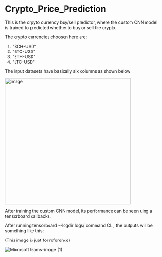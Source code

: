 # Crypto_Price_Prediction

This is the crpyto currency buy/sell predictor, where the custom CNN model is trained to predicted whether to buy or sell the crypto. 

The crypto currencies choosen here are:
1. "BCH-USD"
2. "BTC-USD"
3. "ETH-USD"
4. "LTC-USD"

The input datasets have basically six columns as shown below

<img width="415" alt="image" src="https://user-images.githubusercontent.com/64364295/178031816-36cab556-a42f-43cf-938d-b6543fd051fc.png">

After training the custom CNN model, its performance can be seen uing a tensorboard callbacks. 

After running tensorboard --logdir logs/ command CLI, the outputs will be something like this:

(This image is just for reference)

![MicrosoftTeams-image (1)](https://user-images.githubusercontent.com/64364295/178033158-10345c79-f096-4912-bce3-b874de016375.png)


